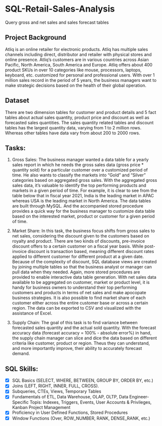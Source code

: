 # SQL-Retail-Sales-Analysis
Query gross and net sales and  sales forecast tables
## Project Background
Atliq is an online retailer for electronic products. Atliq has multiple sales channels including direct, distributor and retailer with physical stores and online presence. Atliq’s customers are in various countries across Asian Pacific, North America, South America and Europe. Atliq offers about 400 product SKUs in over 10 categories like mouse, processors, laptops, keyboard, etc. customized for personal and professional users. With over 1 million sales record in the period of 5 years, the business managers want to make strategic decisions based on the health of their global operation.
## Dataset
There are two dimension tables for customer and product details and 5 fact tables about actual sales quantity, product price and discount as well as forecasted sales quantities.
The sales quantity related tables and discount tables has the largest quantity data, varying from 1 to 2 million rows. Whereas other tables have data vary from about 200 to 2000 rows.
## Tasks: 
1. Gross Sales: 
The business manager wanted a data table for a yearly sales report in which he needs the gross sales data (gross price * quantity sold) for a particular customer over a customized period of time. He also wants to classify the markets into “Gold” and “Silver” categories based on aggregated gross sales. With the aggregated gross sales data, it’s valuable to identify the top performing products and markets in a given period of time. For example, it is clear to see from the table below that in fiscal year 2021, India is the leading market in APAC whereas USA is the leading market in North America.
The data tables are built through MySQL. And the accompanied stored procedure provides a quick way for the business manager to customize data table based on the interested market, product or customer for a given period of time.
 
2. Market Share: 
In this task, the business focus shifts from gross sales to net sales, considering the discount given to the customers based on royalty and product. There are two kinds of discounts, pre-invoice discount offers to a certain customer on a fiscal year basis. While post-invoice discount is transaction based, meaning different discount rates applied to different customer for different product at a given date. Because of the complexity of discount, SQL database views are created by joining multiple tables so that the business analyst or manager can pull data when they needed. Again, more stored procedures are provided to enable interactive data table generation.
With net sales data available to be aggregated on customer, market or product level, it is handy for business owners to understand their top performing customers and products in terms of net sales and make apocopate business strategies. It is also possible to find market share of each customer either across the entire customer base or across a certain region. The data can be exported to CSV and visualized with the assistance of Excel.
 
2. Supply Chain: 
The goal of this task is to find variance between forecasted sales quantity and the actual sold quantity. With the forecast accuracy data (forecast accuracy = 100% - absolute error%) in hand, the supply chain manager can slice and dice the data based on different criteria like customer, product or region. Theus they can understand, and more importantly improve, their ability to accurately forecast demand.
 

## SQL Skills:
- [x]	SQL Basics (SELECT, WHERE, BETWEEN, GROUP BY, ORDER BY, etc.)
- [x]	Joins (LEFT, RIGHT, INNER, FULL, CROSS).
- [x]	Subqueries, CTEs, Views, Temporary Tables
- [x]	Fundamentals of ETL, Data Warehouse, OLAP, OLTP, Data Engineer-Specific Topis: Indexes, Triggers, Events, User Accounts & Privileges, Kanban Project Management
- [x]	Proficiency in User Defined Functions, Stored Procedures
- [x]	Window Functions (Over, ROW_NUMBER, RANK, DENSE_RANK, etc.)
